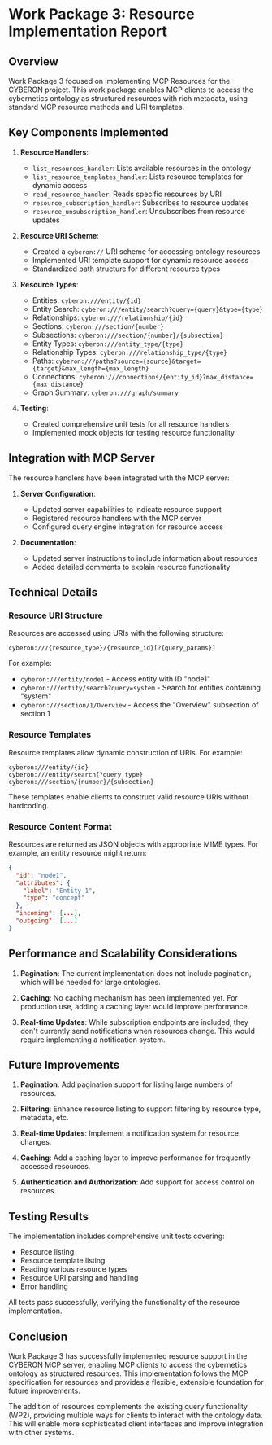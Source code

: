 # Work Package 3: Resource Implementation Report

## Overview

Work Package 3 focused on implementing MCP Resources for the CYBERON project. This work package enables MCP clients to access the cybernetics ontology as structured resources with rich metadata, using standard MCP resource methods and URI templates.

## Key Components Implemented

1. **Resource Handlers**:
   - `list_resources_handler`: Lists available resources in the ontology
   - `list_resource_templates_handler`: Lists resource templates for dynamic access
   - `read_resource_handler`: Reads specific resources by URI
   - `resource_subscription_handler`: Subscribes to resource updates
   - `resource_unsubscription_handler`: Unsubscribes from resource updates

2. **Resource URI Scheme**:
   - Created a `cyberon://` URI scheme for accessing ontology resources
   - Implemented URI template support for dynamic resource access
   - Standardized path structure for different resource types

3. **Resource Types**:
   - Entities: `cyberon:///entity/{id}`
   - Entity Search: `cyberon:///entity/search?query={query}&type={type}`
   - Relationships: `cyberon:///relationship/{id}`
   - Sections: `cyberon:///section/{number}`
   - Subsections: `cyberon:///section/{number}/{subsection}`
   - Entity Types: `cyberon:///entity_type/{type}`
   - Relationship Types: `cyberon:///relationship_type/{type}`
   - Paths: `cyberon:///paths?source={source}&target={target}&max_length={max_length}`
   - Connections: `cyberon:///connections/{entity_id}?max_distance={max_distance}`
   - Graph Summary: `cyberon:///graph/summary`

4. **Testing**:
   - Created comprehensive unit tests for all resource handlers
   - Implemented mock objects for testing resource functionality

## Integration with MCP Server

The resource handlers have been integrated with the MCP server:

1. **Server Configuration**:
   - Updated server capabilities to indicate resource support
   - Registered resource handlers with the MCP server
   - Configured query engine integration for resource access

2. **Documentation**:
   - Updated server instructions to include information about resources
   - Added detailed comments to explain resource functionality

## Technical Details

### Resource URI Structure

Resources are accessed using URIs with the following structure:

```
cyberon:///{resource_type}/{resource_id}[?{query_params}]
```

For example:
- `cyberon:///entity/node1` - Access entity with ID "node1"
- `cyberon:///entity/search?query=system` - Search for entities containing "system"
- `cyberon:///section/1/Overview` - Access the "Overview" subsection of section 1

### Resource Templates

Resource templates allow dynamic construction of URIs. For example:

```
cyberon:///entity/{id}
cyberon:///entity/search{?query,type}
cyberon:///section/{number}/{subsection}
```

These templates enable clients to construct valid resource URIs without hardcoding.

### Resource Content Format

Resources are returned as JSON objects with appropriate MIME types. For example, an entity resource might return:

```json
{
  "id": "node1",
  "attributes": {
    "label": "Entity 1",
    "type": "concept"
  },
  "incoming": [...],
  "outgoing": [...]
}
```

## Performance and Scalability Considerations

1. **Pagination**: The current implementation does not include pagination, which will be needed for large ontologies.

2. **Caching**: No caching mechanism has been implemented yet. For production use, adding a caching layer would improve performance.

3. **Real-time Updates**: While subscription endpoints are included, they don't currently send notifications when resources change. This would require implementing a notification system.

## Future Improvements

1. **Pagination**: Add pagination support for listing large numbers of resources.

2. **Filtering**: Enhance resource listing to support filtering by resource type, metadata, etc.

3. **Real-time Updates**: Implement a notification system for resource changes.

4. **Caching**: Add a caching layer to improve performance for frequently accessed resources.

5. **Authentication and Authorization**: Add support for access control on resources.

## Testing Results

The implementation includes comprehensive unit tests covering:

- Resource listing
- Resource template listing
- Reading various resource types
- Resource URI parsing and handling
- Error handling

All tests pass successfully, verifying the functionality of the resource implementation.

## Conclusion

Work Package 3 has successfully implemented resource support in the CYBERON MCP server, enabling MCP clients to access the cybernetics ontology as structured resources. This implementation follows the MCP specification for resources and provides a flexible, extensible foundation for future improvements.

The addition of resources complements the existing query functionality (WP2), providing multiple ways for clients to interact with the ontology data. This will enable more sophisticated client interfaces and improve integration with other systems.